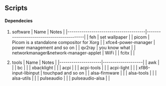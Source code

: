 Scripts
---
#### Dependecies  
1. software
| Name                                  | Notes                                     |
|---------------------------------------|-------------------------------------------|
| feh                                   | set wallpaper                             |
| picom                                 | Picom is a standalone compositor for Xorg |
| xfce4-power-manager                   | power management and so on                |
| qv2ray                                | you know what                             |
| networkmanager&network-manager-applet | WiFi                                      |
| fcitx                                 |                                           |

2. tools
| Name                | Notes              |
|---------------------|--------------------|
| awk                 |                    |
| bc                  |                    |
| xbacklight          |                    |
| acpi                |                    |
| acpi-tools          |                    |
| acpi-light          |                    |
| xf86-input-libinput | touchpad and so on |
| alsa-firmware       |                    |
| alsa-tools          |                    |
| alsa-utils          |                    |
| pulseaudio          |                    |
| pulseaudio-alsa     |                    |



